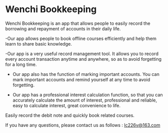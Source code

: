 # Wenchi Bookkeeping

Wenchi Bookkeeping is an app that allows people to easily record the borrowing and repayment of accounts in their daily life.

-Our app allows people to book offline courses efficiently and help them learn to share basic knowledge.

-Our app is a very useful record management tool.  It allows you to record every account transaction anytime and anywhere, so as to avoid forgetting for a long time.

- Our app also has the function of marking important accounts. You can mark important accounts and remind yourself at any time to avoid forgetting.

- Our app has a professional interest calculation function, so that you can accurately calculate the amount of interest, professional and reliable, easy to calculate interest, great convenience to life.

Easily record the debit note and quickly book related courses.

If you have any questions, please contact us as follows : lc226v@163.com
